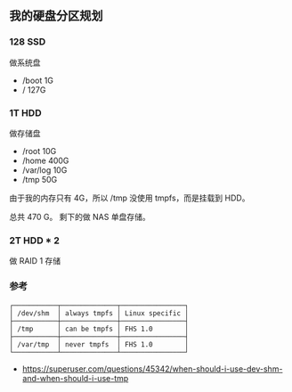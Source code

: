 ## 我的硬盘分区规划

### 128 SSD

做系统盘

- /boot 1G
- /     127G

### 1T HDD

做存储盘

- /root    10G
- /home    400G
- /var/log 10G
- /tmp     50G

由于我的内存只有 4G，所以 /tmp 没使用 tmpfs，而是挂载到 HDD。

总共 470 G。
剩下的做 NAS 单盘存储。

### 2T HDD * 2

做 RAID 1 存储

### 参考

```
┌───────────┬──────────────┬────────────────┐
│ /dev/shm  │ always tmpfs │ Linux specific │
├───────────┼──────────────┼────────────────┤
│ /tmp      │ can be tmpfs │ FHS 1.0        │
├───────────┼──────────────┼────────────────┤
│ /var/tmp  │ never tmpfs  │ FHS 1.0        │
└───────────┴──────────────┴────────────────┘
```

- https://superuser.com/questions/45342/when-should-i-use-dev-shm-and-when-should-i-use-tmp
